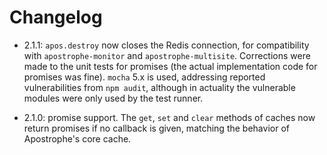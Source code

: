 # Changelog

* 2.1.1: `apos.destroy` now closes the Redis connection, for compatibility with
`apostrophe-monitor` and `apostrophe-multisite`. Corrections were made to the
unit tests for promises (the actual implementation code for promises was fine).
`mocha` 5.x is used, addressing reported vulnerabilities from `npm audit`,
although in actuality the vulnerable modules were only used by the test runner. 

* 2.1.0: promise support. The `get`, `set` and `clear` methods of caches now return promises if no callback is given, matching the behavior of Apostrophe's core cache.
